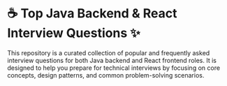 # ☕️ Top Java Backend & React Interview Questions ✨

This repository is a curated collection of popular and frequently asked interview questions for both Java backend and React frontend roles. It is designed to help you prepare for technical interviews by focusing on core concepts, design patterns, and common problem-solving scenarios.
